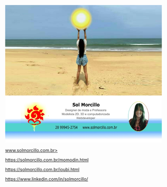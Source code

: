 <img src="cartao_github.jpg">

<a href="https://solmorcillo.com.br" target="_blank">www.solmorcillo.com.br></a>

https://solmorcillo.com.br/momodin.html

https://solmorcillo.com.br/ioubi.html

https://www.linkedin.com/in/solmorcillo/


